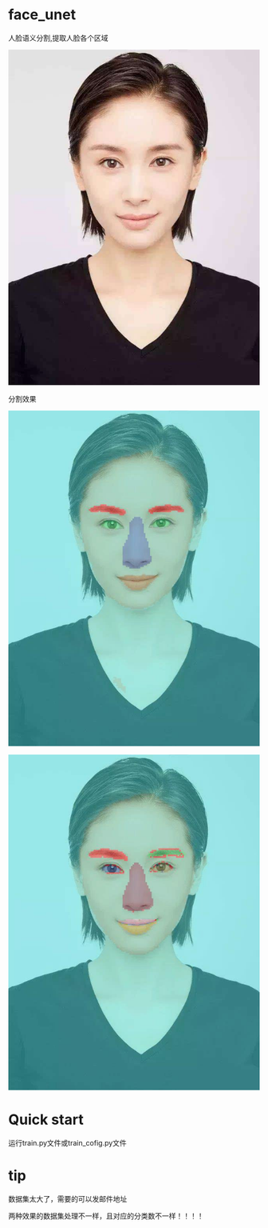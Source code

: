 # face_unet
人脸语义分割,提取人脸各个区域<br />

![原图](https://github.com/yuguolong/face_unet/blob/master/img/3.jpg)<br />

分割效果<br />

![效果一](https://github.com/yuguolong/face_unet/blob/master/img_out/3.jpg)<br />

![效果二](https://github.com/yuguolong/face_unet/blob/master/img_out/4.jpg)<br />

# Quick start
运行train.py文件或train_cofig.py文件

# tip
数据集太大了，需要的可以发邮件地址<br />

两种效果的数据集处理不一样，且对应的分类数不一样！！！！
